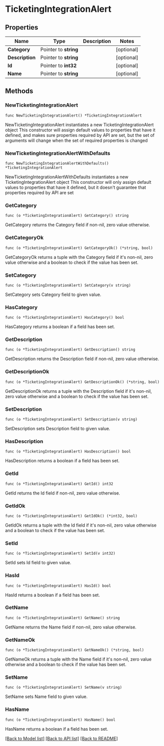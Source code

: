 # TicketingIntegrationAlert

## Properties

Name | Type | Description | Notes
------------ | ------------- | ------------- | -------------
**Category** | Pointer to **string** |  | [optional] 
**Description** | Pointer to **string** |  | [optional] 
**Id** | Pointer to **int32** |  | [optional] 
**Name** | Pointer to **string** |  | [optional] 

## Methods

### NewTicketingIntegrationAlert

`func NewTicketingIntegrationAlert() *TicketingIntegrationAlert`

NewTicketingIntegrationAlert instantiates a new TicketingIntegrationAlert object
This constructor will assign default values to properties that have it defined,
and makes sure properties required by API are set, but the set of arguments
will change when the set of required properties is changed

### NewTicketingIntegrationAlertWithDefaults

`func NewTicketingIntegrationAlertWithDefaults() *TicketingIntegrationAlert`

NewTicketingIntegrationAlertWithDefaults instantiates a new TicketingIntegrationAlert object
This constructor will only assign default values to properties that have it defined,
but it doesn't guarantee that properties required by API are set

### GetCategory

`func (o *TicketingIntegrationAlert) GetCategory() string`

GetCategory returns the Category field if non-nil, zero value otherwise.

### GetCategoryOk

`func (o *TicketingIntegrationAlert) GetCategoryOk() (*string, bool)`

GetCategoryOk returns a tuple with the Category field if it's non-nil, zero value otherwise
and a boolean to check if the value has been set.

### SetCategory

`func (o *TicketingIntegrationAlert) SetCategory(v string)`

SetCategory sets Category field to given value.

### HasCategory

`func (o *TicketingIntegrationAlert) HasCategory() bool`

HasCategory returns a boolean if a field has been set.

### GetDescription

`func (o *TicketingIntegrationAlert) GetDescription() string`

GetDescription returns the Description field if non-nil, zero value otherwise.

### GetDescriptionOk

`func (o *TicketingIntegrationAlert) GetDescriptionOk() (*string, bool)`

GetDescriptionOk returns a tuple with the Description field if it's non-nil, zero value otherwise
and a boolean to check if the value has been set.

### SetDescription

`func (o *TicketingIntegrationAlert) SetDescription(v string)`

SetDescription sets Description field to given value.

### HasDescription

`func (o *TicketingIntegrationAlert) HasDescription() bool`

HasDescription returns a boolean if a field has been set.

### GetId

`func (o *TicketingIntegrationAlert) GetId() int32`

GetId returns the Id field if non-nil, zero value otherwise.

### GetIdOk

`func (o *TicketingIntegrationAlert) GetIdOk() (*int32, bool)`

GetIdOk returns a tuple with the Id field if it's non-nil, zero value otherwise
and a boolean to check if the value has been set.

### SetId

`func (o *TicketingIntegrationAlert) SetId(v int32)`

SetId sets Id field to given value.

### HasId

`func (o *TicketingIntegrationAlert) HasId() bool`

HasId returns a boolean if a field has been set.

### GetName

`func (o *TicketingIntegrationAlert) GetName() string`

GetName returns the Name field if non-nil, zero value otherwise.

### GetNameOk

`func (o *TicketingIntegrationAlert) GetNameOk() (*string, bool)`

GetNameOk returns a tuple with the Name field if it's non-nil, zero value otherwise
and a boolean to check if the value has been set.

### SetName

`func (o *TicketingIntegrationAlert) SetName(v string)`

SetName sets Name field to given value.

### HasName

`func (o *TicketingIntegrationAlert) HasName() bool`

HasName returns a boolean if a field has been set.


[[Back to Model list]](../README.md#documentation-for-models) [[Back to API list]](../README.md#documentation-for-api-endpoints) [[Back to README]](../README.md)


